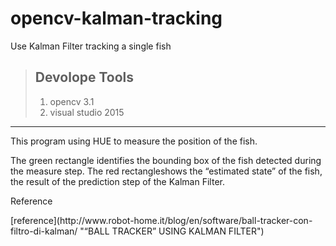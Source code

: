 # opencv-kalman-tracking
Use Kalman Filter tracking a single fish 
>## Devolope Tools
> 1.  opencv 3.1
> 2.  visual studio 2015
---
<p>This program using HUE to measure the position of the fish.</p>
<p>The green rectangle identifies the bounding box of the fish detected during the measure step. The red rectangleshows the “estimated state” of the fish, the result of the prediction step of the Kalman Filter.</p>
<p>Reference</p>
[reference](http://www.robot-home.it/blog/en/software/ball-tracker-con-filtro-di-kalman/ "“BALL TRACKER” USING KALMAN FILTER")
